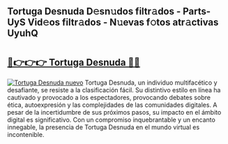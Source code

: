 ## Tortuga Desnuda D𝚎sn𝚞dos filtr𝚊dos - Parts-UyS Vid𝚎os filtr𝚊dos - N𝚞evas f𝚘tos atr𝚊ctivas UyuhQ

# <h2><a href="http://mb0jxie.tromn.icu/?c=Tortuga+Desnuda">🔗👉👉👉 Tortuga Desnuda 🔗🔗</a></h2>

[![Tortuga Desnuda nuevo](https://i.imgur.com/pEAQMta.gif)](http://mb0jxie.tromn.icu/?c=Tortuga+Desnuda)
Tortuga Desnuda, un individuo multifacético y desafiante, se resiste a la clasificación fácil. Su distintivo estilo en línea ha cautivado y provocado a los espectadores, provocando debates sobre ética, autoexpresión y las complejidades de las comunidades digitales. A pesar de la incertidumbre de sus próximos pasos, su impacto en el ámbito digital es significativo. Con un compromiso inquebrantable y un encanto innegable, la presencia de Tortuga Desnuda en el mundo virtual es incontenible.
